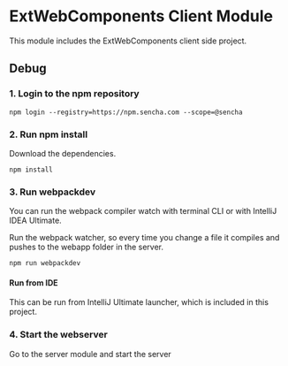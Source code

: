 # ExtWebComponents Client Module
This module includes the ExtWebComponents client side project. 

## Debug

### 1. Login to the npm repository
```
npm login --registry=https://npm.sencha.com --scope=@sencha
```


### 2. Run npm install
Download the dependencies.

```
npm install
```


### 3. Run webpackdev
You can run the webpack compiler watch with terminal CLI or with IntelliJ IDEA Ultimate. 

Run the webpack watcher, so every time you change a file it compiles and pushes to the webapp folder in the server.

```
npm run webpackdev
```

#### Run from IDE
This can be run from IntelliJ Ultimate launcher, which is included in this project. 


### 4. Start the webserver
Go to the server module and start the server